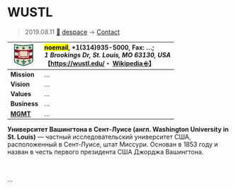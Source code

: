 # WUSTL
> 2019.08.11 [🚀](../../index/index.md) [despace](../index.md) → [Contact](../contact.md)

|[![](../f/contact/w/wustl_logo1_thumb.webp)](../f/contact/w/wustl_logo1.webp)|<mark>noemail</mark>, +1(314)935-5000, Fax: …;<br> *1 Brookings Dr, St. Louis, MO 63130, USA*<br> 【<https://wustl.edu/>・ [Wikipedia ⎆](https://en.wikipedia.org/wiki/Washington_University_in_St._Louis)】|
|:--|:--|
|**Mission**|…|
|**Vision**|…|
|**Values**|…|
|**Business**|…|
|**[MGMT](../mgmt.md)**|…|

**Университет Вашингтона в Сент‑Луисе (англ. Washington University in St. Louis)** — частный исследовательский университет США, расположенный в Сент‑Луисе, штат Миссури. Основан в 1853 году и назван в честь первого президента США Джорджа Вашингтона.


<p style="page-break-after:always"> </p>

…


